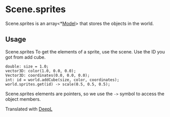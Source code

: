 # Scene.sprites

Scene.sprites is an array<*[Model](/lib/3d/model/index)> that stores the objects in the world.

## Usage

Scene.sprites To get the elements of a sprite, use the scene. Use the ID you got from add cube.

```
double: size = 1.0;
vector3D: color(1.0, 0.0, 0.0); 
Vector3D: coordinates(0.0, 0.0, 0.0);
int: id = world.addCube(size, color, coordinates);
world.sprites.get(id) -> scale(0.5, 0.5, 0.5);
```

Scene.sprites elements are pointers, so we use the `->` symbol to access the object members.

Translated with [DeepL](https://www.deepl.com/translator)
